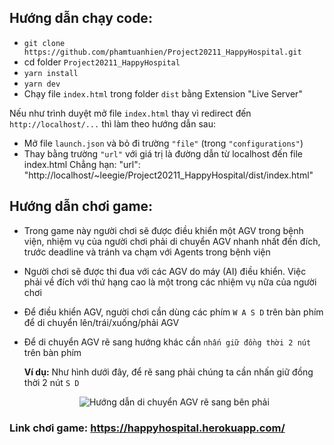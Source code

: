 ## Hướng dẫn chạy code:
- `git clone https://github.com/phamtuanhien/Project20211_HappyHospital.git`
- cd folder `Project20211_HappyHospital`
- `yarn install`
- `yarn dev`
- Chạy file `index.html` trong folder `dist` bằng Extension "Live Server"

Nếu như trình duyệt mở file `index.html` thay vì redirect đến `http://localhost/...` thì làm theo hướng dẫn sau: 
  - Mở file `launch.json` và bỏ đi trường `"file"` (trong `"configurations"`) 
  - Thay bằng trường `"url"` với giá trị là đường dẫn từ localhost đến file index.html
    Chẳng hạn: "url": "http://localhost/~leegie/Project20211_HappyHospital/dist/index.html"

## Hướng dẫn chơi game:
- Trong game này người chơi sẽ được điều khiển một AGV trong bệnh viện, nhiệm vụ của người chơi phải di chuyển AGV nhanh nhất đến đích, trước deadline và tránh va chạm với Agents trong bệnh viện
- Người chơi sẽ được thi đua với các AGV do máy (AI) điều khiển. Việc phải về đích với thứ hạng cao là một trong các nhiệm vụ nữa của người chơi
- Để điều khiển AGV, người chơi cần dùng các phím `W A S D` trên bàn phím để di chuyển lên/trái/xuống/phải AGV
- Để di chuyển AGV rẽ sang hướng khác cần `nhấn giữ đồng thời 2 nút` trên bàn phím

  **Ví dụ:** Như hình dưới đây, để rẽ sang phải chúng ta cần nhấn giữ đồng thời 2 nút `S D`
  <p align="center">
    <img src="https://i.imgur.com/b9Dh1t8.png" alt="Hướng dẫn di chuyển AGV rẽ sang bên phải"/>
  </p>

### Link chơi game: https://happyhospital.herokuapp.com/
